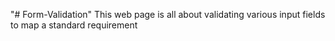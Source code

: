 "# Form-Validation" 
This web page is all about validating various input fields to map a standard requirement
